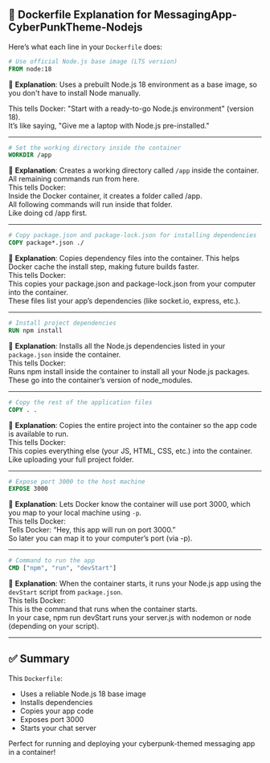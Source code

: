## 🐳 Dockerfile Explanation for MessagingApp-CyberPunkTheme-Nodejs

Here’s what each line in your `Dockerfile` does:

```Dockerfile
# Use official Node.js base image (LTS version)
FROM node:18
```
🧠 **Explanation**:
Uses a prebuilt Node.js 18 environment as a base image, so you don't have to install Node manually.

<span>This tells Docker:  "Start with a ready-to-go Node.js environment" (version 18).<br>
                         It’s like saying, "Give me a laptop with Node.js pre-installed."
                         <span>

---

```Dockerfile
# Set the working directory inside the container
WORKDIR /app
```
🧠 **Explanation**:
Creates a working directory called `/app` inside the container. All remaining commands run from here.
<br>This tells Docker:
<br>Inside the Docker container, it creates a folder called /app.
<br>All following commands will run inside that folder.
<br>Like doing cd /app first.


---

```Dockerfile
# Copy package.json and package-lock.json for installing dependencies
COPY package*.json ./
```
🧠 **Explanation**:
Copies dependency files into the container. This helps Docker cache the install step, making future builds faster.
<br>This tells Docker:
<br>This copies your package.json and package-lock.json from your computer into the container.
<br>These files list your app’s dependencies (like socket.io, express, etc.).

---

```Dockerfile
# Install project dependencies
RUN npm install
```
🧠 **Explanation**:
Installs all the Node.js dependencies listed in your `package.json` inside the container.
<br>This tells Docker:
<br>Runs npm install inside the container to install all your Node.js packages.
<br>These go into the container’s version of node_modules.

---

```Dockerfile
# Copy the rest of the application files
COPY . .
```
🧠 **Explanation**:
Copies the entire project into the container so the app code is available to run.
<br>This tells Docker:
<br>This copies everything else (your JS, HTML, CSS, etc.) into the container.
<br>Like uploading your full project folder.

---

```Dockerfile
# Expose port 3000 to the host machine
EXPOSE 3000
```
🧠 **Explanation**:
Lets Docker know the container will use port 3000, which you map to your local machine using `-p`.
<br>This tells Docker:
<br>Tells Docker: “Hey, this app will run on port 3000.”
<br>So later you can map it to your computer’s port (via -p).

---

```Dockerfile
# Command to run the app
CMD ["npm", "run", "devStart"]
```
🧠 **Explanation**:
When the container starts, it runs your Node.js app using the `devStart` script from `package.json`.
<br>This tells Docker:
<br>This is the command that runs when the container starts.
<br>In your case, npm run devStart runs your server.js with nodemon or node (depending on your script).

---

## ✅ Summary
This `Dockerfile`:
- Uses a reliable Node.js 18 base image
- Installs dependencies
- Copies your app code
- Exposes port 3000
- Starts your chat server

Perfect for running and deploying your cyberpunk-themed messaging app in a container!
